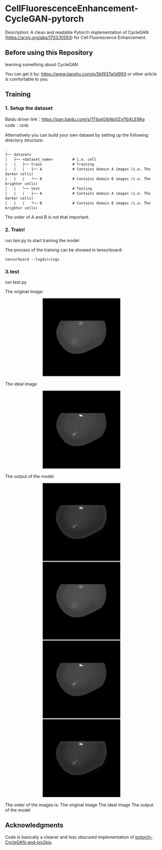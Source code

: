 # CellFluorescenceEnhancement-CycleGAN-pytorch
Description: A clean and readable Pytorch implementation of CycleGAN (https://arxiv.org/abs/1703.10593) for Cell Fluorescence Enhancement.



## **Before using this Repository**

learning something about CycleGAN 

You can get it by:  https://www.jianshu.com/p/5bf937a0d993   or other article is comfortable to you.



## Training

### 1. Setup the dataset
Baidu driver link：https://pan.baidu.com/s/1TjbajGIbNp0Zxf1bXLE98g       code：rznb 



Alternatively you can build your own dataset by setting up the following directory structure:

    .
    ├── datasets                   
    |   ├── <dataset_name>         # i.e. cell
    |   |   ├── train              # Training
    |   |   |   ├── A              # Contains domain A images (i.e. The darker cells)
    |   |   |   └── B              # Contains domain B images (i.e. The brighter cells)
    |   |   └── test               # Testing
    |   |   |   ├── A              # Contains domain A images (i.e. The darker cells)
    |   |   |   └── B              # Contains domain B images (i.e. The brighter cells)

The order of A and B is not that important.

### 2. Train!

run  tain.py to start training the model

The process of the training can be showed in tensorboard:

```
tensorboard --logdir=logs
```



### 3.test

run test.py     



The original image:


<div align=center>
<img src="https://github.com/shahelaojieraozhi/CellFluorescenceEnhancement_by_CycleGAN/blob/master/img_bin/cell.png">
</div>



The ideal image

<div align=center>
<img src="https://github.com/shahelaojieraozhi/CellFluorescenceEnhancement_by_CycleGAN/blob/master/img_bin/cell_GT.png">
</div>


The output of the model:

<div align=center>
<img src="https://github.com/shahelaojieraozhi/CellFluorescenceEnhancement_by_CycleGAN/blob/master/img_bin/0001.png">
</div>

<div align=center>
<img src="https://github.com/shahelaojieraozhi/CellFluorescenceEnhancement_by_CycleGAN/blob/master/img_bin/cell.png"><img src="https://github.com/shahelaojieraozhi/CellFluorescenceEnhancement_by_CycleGAN/blob/master/img_bin/cell_GT.png"><img src="https://github.com/shahelaojieraozhi/CellFluorescenceEnhancement_by_CycleGAN/blob/master/img_bin/0001.png">
</div>


The order of the images is:    The original image    The ideal image    The output of the model


## Acknowledgments
Code is basically a cleaner and less obscured implementation of [pytorch-CycleGAN-and-pix2pix](https://github.com/junyanz/pytorch-CycleGAN-and-pix2pix). 
